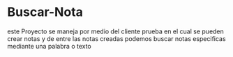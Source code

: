 # Buscar-Nota

este Proyecto se maneja por medio del cliente prueba en el cual se pueden crear notas y de entre las notas creadas podemos 
buscar notas especificas mediante una palabra o texto
